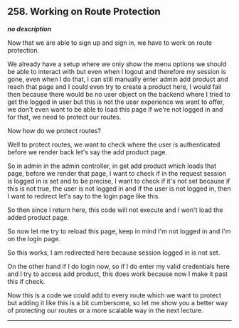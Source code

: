 ## 258. Working on Route Protection

<strong><em>no description</em></strong>

Now that we are able to sign up and sign in, we have to work on route
protection. 

We already have a setup where we only show the menu options we should be able to
interact with but even when I logout and therefore my session is gone, even when
I do that, I can still manually enter admin add product and reach that page and
I could even try to create a product here, I would fail then because there would
be no user object on the backend where I tried to get the logged in user but
this is not the user experience we want to offer, we don't even want to be able
to load this page if we're not logged in and for that, we need to protect our
routes. 

Now how do we protect routes? 

Well to protect routes, we want to check where the user is authenticated before
we render back let's say the add product page. 

So in admin in the admin controller, in get add product which loads that page,
before we render that page, I want to check if in the request session is logged
in is set and to be precise, I want to check if it's not set because if this is
not true, the user is not logged in and if the user is not logged in, then I
want to redirect let's say to the login page like this. 

So then since I return here, this code will not execute and I won't load the
added product page. 

So now let me try to reload this page, keep in mind I'm not logged in and I'm on
the login page. 

So this works, I am redirected here because session logged in is not set. 

On the other hand if I do login now, so if I do enter my valid credentials here
and I try to access add product, this does work because now I make it past this
if check. 

Now this is a code we could add to every route which we want to protect but
adding it like this is a bit cumbersome, so let me show you a better way of
protecting our routes or a more scalable way in the next lecture. 

---